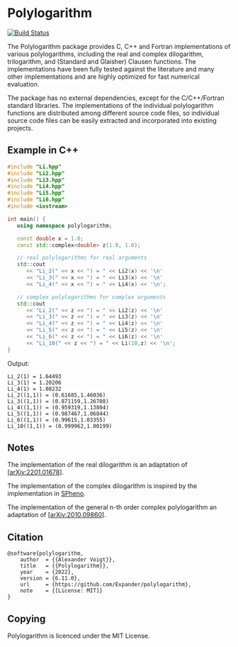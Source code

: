Polylogarithm
=============

[![Build Status](https://github.com/Expander/polylogarithm/workflows/test/badge.svg)](https://github.com/Expander/polylogarithm/actions)

The Polylogarithm package provides C, C++ and Fortran implementations
of various polylogarithms, including the real and complex dilogarithm,
trilogarithm, and (Standard and Glaisher) Clausen functions.  The
implementations have been fully tested against the literature and many
other implementations and are highly optimized for fast numerical
evaluation.

The package has no external dependencies, except for the C/C++/Fortran
standard libraries.  The implementations of the individual polylogarithm
functions are distributed among different source code files, so
individual source code files can be easily extracted and incorporated
into existing projects.


Example in C++
--------------

```.cpp
#include "Li.hpp"
#include "Li2.hpp"
#include "Li3.hpp"
#include "Li4.hpp"
#include "Li5.hpp"
#include "Li6.hpp"
#include <iostream>

int main() {
   using namespace polylogarithm;

   const double x = 1.0;
   const std::complex<double> z(1.0, 1.0);

   // real polylogarithms for real arguments
   std::cout
      << "Li_2(" << x << ") = " << Li2(x) << '\n'
      << "Li_3(" << x << ") = " << Li3(x) << '\n'
      << "Li_4(" << x << ") = " << Li4(x) << '\n';

   // complex polylogarithms for complex arguments
   std::cout
      << "Li_2(" << z << ") = " << Li2(z) << '\n'
      << "Li_3(" << z << ") = " << Li3(z) << '\n'
      << "Li_4(" << z << ") = " << Li4(z) << '\n'
      << "Li_5(" << z << ") = " << Li5(z) << '\n'
      << "Li_6(" << z << ") = " << Li6(z) << '\n'
      << "Li_10(" << z << ") = " << Li(10,z) << '\n';
}
```

Output:

```
Li_2(1) = 1.64493
Li_3(1) = 1.20206
Li_4(1) = 1.08232
Li_2((1,1)) = (0.61685,1.46036)
Li_3((1,1)) = (0.871159,1.26708)
Li_4((1,1)) = (0.959319,1.13804)
Li_5((1,1)) = (0.987467,1.06844)
Li_6((1,1)) = (0.99615,1.03355)
Li_10((1,1)) = (0.999962,1.00199)
```


Notes
-----

The implementation of the real dilogarithm is an adaptation of
[[arXiv:2201.01678](https://arxiv.org/abs/2201.01678)].

The implementation of the complex dilogarithm is inspired by the
implementation in [SPheno](https://spheno.hepforge.org/).

The implementation of the general n-th order complex polylogarithm an
adaptation of [[arXiv:2010.09860](https://arxiv.org/abs/2010.09860)].

Citation
--------

```.bibtex
@software{polylogarithm,
    author  = {{Alexander Voigt}},
    title   = {{Polylogarithm}},
    year    = {2022},
    version = {6.11.0},
    url     = {https://github.com/Expander/polylogarithm},
    note    = {[License: MIT]}
}
```


Copying
-------

Polylogarithm is licenced under the MIT License.
